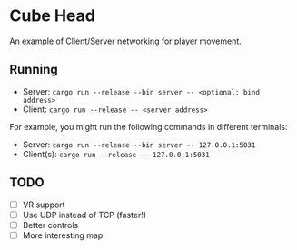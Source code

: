 # Cube Head
An example of Client/Server networking for player movement.

## Running
* Server: `cargo run --release --bin server -- <optional: bind address>`
* Client: `cargo run --release -- <server address>`

For example, you might run the following commands in different terminals:
* Server: `cargo run --release --bin server -- 127.0.0.1:5031`
* Client(s): `cargo run --release -- 127.0.0.1:5031`

## TODO
- [ ] VR support
- [ ] Use UDP instead of TCP (faster!)
- [ ] Better controls
- [ ] More interesting map
